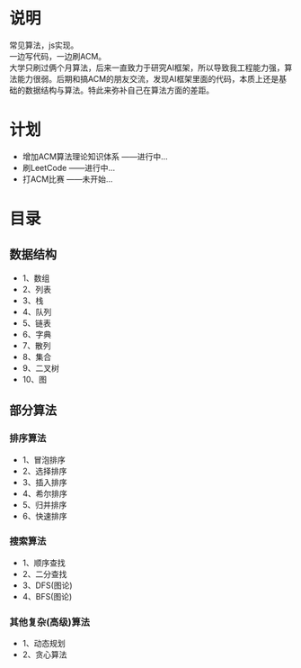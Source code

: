 # 说明
常见算法，js实现。    
一边写代码，一边刷ACM。     
大学只刷过俩个月算法，后来一直致力于研究AI框架，所以导致我工程能力强，算法能力很弱。后期和搞ACM的朋友交流，发现AI框架里面的代码，本质上还是基础的数据结构与算法。特此来弥补自己在算法方面的差距。
# 计划
* 增加ACM算法理论知识体系 ——进行中...
* 刷LeetCode ——进行中...
* 打ACM比赛 ——未开始...
# 目录
## 数据结构
* 1、数组
* 2、列表
* 3、栈
* 4、队列
* 5、链表
* 6、字典
* 7、散列
* 8、集合
* 9、二叉树
* 10、图
## 部分算法
### 排序算法
* 1、冒泡排序
* 2、选择排序
* 3、插入排序
* 4、希尔排序
* 5、归并排序
* 6、快速排序
### 搜索算法
* 1、顺序查找
* 2、二分查找
* 3、DFS(图论)
* 4、BFS(图论)
### 其他复杂(高级)算法
* 1、动态规划
* 2、贪心算法

